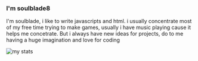 ### I'm soulblade8
I'm soulblade, i like to write javascripts and html. i usually concentrate most of my free time trying to make games, usually i have music playing cause it helps me concetrate. But i always have new ideas for projects, do to me having a huge imagination and love for coding

<img alt="my stats" src="https://github-readme-stats.vercel.app/api?username=soulblade8"/>
